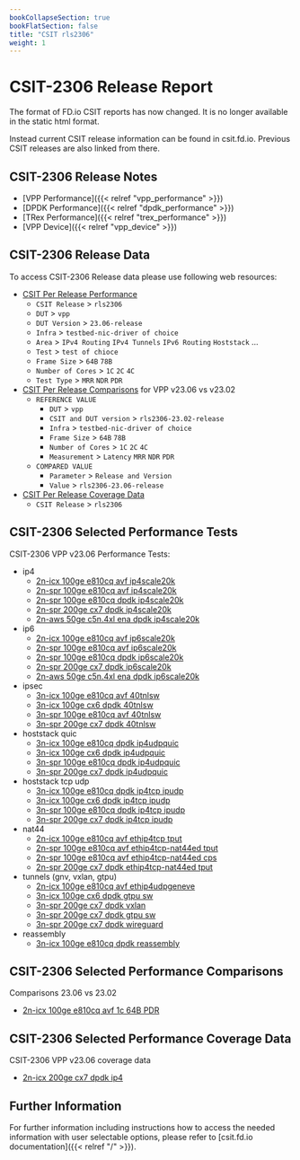 ```yaml
---
bookCollapseSection: true
bookFlatSection: false
title: "CSIT rls2306"
weight: 1
---
```


# CSIT-2306 Release Report

The format of FD.io CSIT reports has now changed. It is no longer available
in the static html format.

Instead current CSIT release information can be found in csit.fd.io.
Previous CSIT releases are also linked from there.

## CSIT-2306 Release Notes

- [VPP Performance]({{< relref "vpp_performance" >}})
- [DPDK Performance]({{< relref "dpdk_performance" >}})
- [TRex Performance]({{< relref "trex_performance" >}})
- [VPP Device]({{< relref "vpp_device" >}})

## CSIT-2306 Release Data

To access CSIT-2306 Release data please use following web resources:

- [CSIT Per Release Performance](https://csit.fd.io/report/)
  - `CSIT Release` > `rls2306`
  - `DUT` > `vpp`
  - `DUT Version` > `23.06-release`
  - `Infra` > `testbed-nic-driver of choice`
  - `Area` > `IPv4 Routing` `IPv4 Tunnels` `IPv6 Routing` `Hoststack` ...
  - `Test` > `test of chioce`
  - `Frame Size` > `64B` `78B`
  - `Number of Cores` > `1C` `2C` `4C`
  - `Test Type` > `MRR` `NDR` `PDR`
- [CSIT Per Release Comparisons](https://csit.fd.io/comparisons/) for VPP
  v23.06 vs v23.02
  - `REFERENCE VALUE`
    - `DUT` > `vpp`
    - `CSIT and DUT version` > `rls2306-23.02-release`
    - `Infra` > `testbed-nic-driver of choice`
    - `Frame Size` > `64B` `78B`
    - `Number of Cores` > `1C` `2C` `4C`
    - `Measurement` > `Latency` `MRR` `NDR` `PDR`
  - `COMPARED VALUE`
    - `Parameter` > `Release and Version`
    - `Value` > `rls2306-23.06-release`
- [CSIT Per Release Coverage Data](https://csit.fd.io/coverage/)
  - `CSIT Release` > `rls2306`

## CSIT-2306 Selected Performance Tests

CSIT-2306 VPP v23.06 Performance Tests:

- ip4
  - [2n-icx 100ge e810cq avf ip4scale20k](http://cuts2.com/zMwtS)
  - [2n-spr 100ge e810cq avf ip4scale20k](http://cuts2.com/ahfvO)
  - [2n-spr 100ge e810cq dpdk ip4scale20k](http://cuts2.com/yQCqU)
  - [2n-spr 200ge cx7 dpdk ip4scale20k](http://cuts2.com/ZRERf)
  - [2n-aws 50ge c5n.4xl ena dpdk ip4scale20k](http://cuts2.com/cwXOI)
- ip6
  - [2n-icx 100ge e810cq avf ip6scale20k](http://cuts2.com/QjBlW)
  - [2n-spr 100ge e810cq avf ip6scale20k](http://cuts2.com/OmkQy)
  - [2n-spr 100ge e810cq dpdk ip6scale20k](http://cuts2.com/qbpWI)
  - [2n-spr 200ge cx7 dpdk ip6scale20k](http://cuts2.com/OtOzQ)
  - [2n-aws 50ge c5n.4xl ena dpdk ip6scale20k](http://cuts2.com/Uopiv)
- ipsec
  - [3n-icx 100ge e810cq avf 40tnlsw](http://cuts2.com/XFLrM)
  - [3n-icx 100ge cx6 dpdk 40tnlsw](http://cuts2.com/gzpDB)
  - [3n-spr 100ge e810cq avf 40tnlsw](http://cuts2.com/NJeBW)
  - [3n-spr 200ge cx7 dpdk 40tnlsw](http://cuts2.com/fUiMC)
- hoststack quic
  - [3n-icx 100ge e810cq dpdk ip4udpquic](http://cuts2.com/WTRoA)
  - [3n-icx 100ge cx6 dpdk ip4udpquic](http://cuts2.com/ZGHEO)
  - [3n-spr 100ge e810cq dpdk ip4udpquic](http://cuts2.com/LoBjd)
  - [3n-spr 200ge cx7 dpdk ip4udpquic](http://cuts2.com/CODih)
- hoststack tcp udp
  - [3n-icx 100ge e810cq dpdk ip4tcp ipudp](http://cuts2.com/jlSrJ)
  - [3n-icx 100ge cx6 dpdk ip4tcp ipudp](http://cuts2.com/Pkqng)
  - [3n-spr 100ge e810cq dpdk ip4tcp ipudp](http://cuts2.com/RMWmj)
  - [3n-spr 200ge cx7 dpdk ip4tcp ipudp](http://cuts2.com/cRVdc)
- nat44
  - [2n-icx 100ge e810cq avf ethip4tcp tput](http://cuts2.com/aLIBU)
  - [2n-spr 100ge e810cq avf ethip4tcp-nat44ed tput](http://cuts2.com/loEKr)
  - [2n-spr 100ge e810cq avf ethip4tcp-nat44ed cps](http://cuts2.com/boqsw)
  - [2n-spr 200ge cx7 dpdk ethip4tcp-nat44ed tput](http://cuts2.com/QwXZd)
- tunnels (gnv, vxlan, gtpu)
  - [2n-icx 100ge e810cq avf ethip4udpgeneve](http://cuts2.com/VOrQr)
  - [3n-icx 100ge cx6 dpdk gtpu sw](http://cuts2.com/uYTVT)
  - [3n-spr 200ge cx7 dpdk vxlan](http://cuts2.com/iOYme)
  - [3n-spr 200ge cx7 dpdk gtpu sw](http://cuts2.com/tZrfd)
  - [3n-spr 200ge cx7 dpdk wireguard](http://cuts2.com/xKCia)
- reassembly
  - [3n-icx 100ge e810cq dpdk reassembly](http://cuts2.com/vBqTg)

## CSIT-2306 Selected Performance Comparisons

Comparisons 23.06 vs 23.02
- [2n-icx 100ge e810cq avf 1c 64B PDR](http://cuts2.com/UBwMY)

## CSIT-2306 Selected Performance Coverage Data

CSIT-2306 VPP v23.06 coverage data
- [2n-icx 200ge cx7 dpdk ip4](http://cuts2.com/EfqNe)

## Further Information

For further information including instructions how to access the needed
information with user selectable options, please refer to
[csit.fd.io documentation]({{< relref "/" >}}).
